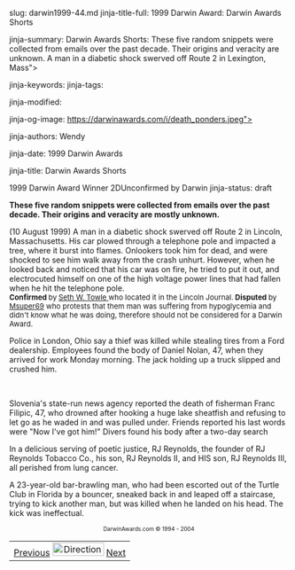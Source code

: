 slug: darwin1999-44.md
jinja-title-full: 1999 Darwin Award: Darwin Awards Shorts

jinja-summary: Darwin Awards Shorts: These five random snippets were collected from emails over the past decade. Their origins and veracity are unknown. A man in a diabetic shock swerved off Route 2 in Lexington, Mass">

jinja-keywords:
jinja-tags:

jinja-modified:

jinja-og-image: https://darwinawards.com/i/death_ponders.jpeg">

jinja-authors: Wendy

jinja-date: 1999 Darwin Awards


jinja-title: Darwin Awards Shorts

1999 Darwin Award Winner
2DUnconfirmed by Darwin
jinja-status: draft

<B>These five random snippets were collected from emails over the past decade. Their origins and veracity are mostly unknown.</B></P>
<P> (10 August 1999) A man in a diabetic shock swerved off Route 2 in Lincoln, Massachusetts. His car plowed through a telephone pole and impacted a tree, where it burst into flames. Onlookers took him for dead, and were shocked to see him walk away from the crash unhurt. However, when he looked back and noticed that his car was on fire, he tried to put it out, and electrocuted himself on one of the high voltage power lines that had fallen when he hit the telephone pole. <FONT size="-1"><BR>
<B>Confirmed </B>by<B> </B><A href="mailto:REMOVE-stowle@bicnet.net"> Seth W. Towle </A>who located it in the Lincoln Journal.<B> Disputed </B>by <A href="mailto:REMOVE-Msuper69@aol.com">Msuper69</A> who protests that them man was suffering from hypoglycemia and didn't know what he was doing, therefore should not be considered for a Darwin Award.</FONT></P>
<P> Police in London, Ohio say a thief was killed while stealing tires from a Ford dealership. Employees found the body of Daniel Nolan, 47, when they arrived for work Monday morning. The jack holding up a truck slipped and crushed him.</P>
<P>&nbsp;

 Slovenia's state-run news agency reported the death of fisherman Franc Filipic, 47, who drowned after hooking a huge lake sheatfish and refusing to let go as he waded in and was pulled under. Friends reported his last words were &quot;Now I've got him!&quot; Divers found his body after a two-day search</P>
<P> In a delicious serving of poetic justice, RJ Reynolds, the founder of RJ Reynolds Tobacco Co., his son, RJ Reynolds II, and HIS son, RJ Reynolds III, all perished from lung cancer.</P>
<P> A 23-year-old bar-brawling man, who had been escorted out of the Turtle Club in Florida by a bouncer, sneaked back in and leaped off a staircase, trying to kick another man, but was killed when he landed on his head. The kick was ineffectual.

<CENTER>
<P><FONT size="-7">DarwinAwards.com © 1994 - 2004</FONT>
</P>
</CENTER>
<CENTER>

<!--#include virtual="/inc/votebar_viewvoteonly" -->

</CENTER>
<TABLE width=100% border=0 background="/i/bgmain.jpg" cellspacing=5 cellpadding=10><TR><TD>
<CENTER>
<A href="darwin1999-42.html">Previous</A> <IMG src="/i/arrowani.gif" width="93" height="24" border="0" alt="Directions"> <A href="darwin1999-45.html">Next</A>
</CENTER>
</H2>
</CENTER>

<!--#include file=nav_1999.html -->


